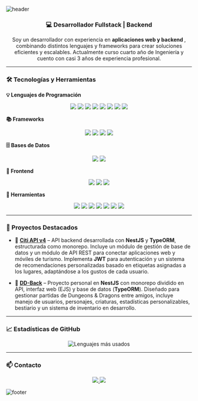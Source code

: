 <!-- Encabezado animado -->
![header](https://capsule-render.vercel.app/api?type=waving&color=0:0f2027,100:2c5364&height=200&section=header&text=Benjamin%20Ignacio%20Torres%20Sandoval&fontSize=30&fontColor=ffffff&animation=fadeIn&fontAlignY=35)

<h3 align="center">💻 Desarrollador Fullstack | Backend </h3>

<p align="center">
Soy un desarrollador con experiencia en <strong>aplicaciones web y backend </strong>, combinando distintos lenguajes y frameworks para crear soluciones eficientes y escalables. Actualmente curso cuarto año de Ingeniería y cuento con casi 3 años de experiencia profesional.
</p>

---

### 🛠️ Tecnologías y Herramientas

**💡 Lenguajes de Programación**
<p align="center">
  <img src="https://img.shields.io/badge/Python-05122A?style=flat&logo=python" />
  <img src="https://img.shields.io/badge/JavaScript-05122A?style=flat&logo=javascript" />
  <img src="https://img.shields.io/badge/TypeScript-05122A?style=flat&logo=typescript" />
  <img src="https://img.shields.io/badge/PHP-05122A?style=flat&logo=php" />
  <img src="https://img.shields.io/badge/C%23-05122A?style=flat&logo=csharp" />
  <img src="https://img.shields.io/badge/C-05122A?style=flat&logo=c" />
  <img src="https://img.shields.io/badge/Go-05122A?style=flat&logo=go" />
  <img src="https://img.shields.io/badge/Dart-05122A?style=flat&logo=dart" />
</p>

**📚 Frameworks**
<p align="center">
  <img src="https://img.shields.io/badge/NestJS-05122A?style=flat&logo=nestjs&logoColor=E0234E" />
  <img src="https://img.shields.io/badge/Laravel-05122A?style=flat&logo=laravel&logoColor=FF2D20" />
  <img src="https://img.shields.io/badge/Flutter-05122A?style=flat&logo=flutter&logoColor=02569B" />
  <img src="https://img.shields.io/badge/Blazor-05122A?style=flat&logo=blazor&logoColor=5C2D91" />
</p>

**🗄️ Bases de Datos**
<p align="center">
  <img src="https://img.shields.io/badge/MySQL-05122A?style=flat&logo=mysql&logoColor=4479A1" />
  <img src="https://img.shields.io/badge/PostgreSQL-05122A?style=flat&logo=postgresql&logoColor=336791" />
</p>

**🎨 Frontend**
<p align="center">
  <img src="https://img.shields.io/badge/HTML-05122A?style=flat&logo=html5" />
  <img src="https://img.shields.io/badge/CSS-05122A?style=flat&logo=css3&logoColor=1572B6" />
  <img src="https://img.shields.io/badge/Flutter-05122A?style=flat&logo=flutter" />
</p>

**🔧 Herramientas**
<p align="center">
  <img src="https://img.shields.io/badge/Postman-05122A?style=flat&logo=postman" />
  <img src="https://img.shields.io/badge/JWT-05122A?style=flat&logo=jsonwebtokens" />
  <img src="https://img.shields.io/badge/Git-05122A?style=flat&logo=git" />
  <img src="https://img.shields.io/badge/GitHub-05122A?style=flat&logo=github" />
  <img src="https://img.shields.io/badge/VS%20Code-05122A?style=flat&logo=visual-studio-code&logoColor=007ACC" />
  <img src="https://img.shields.io/badge/Ubuntu-05122A?style=flat&logo=ubuntu" />
  <img src="https://img.shields.io/badge/PM2-05122A?style=flat&logo=pm2" />
</p>

---

### 📌 Proyectos Destacados
- 🚀 **[Citi API v4](#)** – API backend desarrollada con **NestJS** y **TypeORM**, estructurada como monorepo. Incluye un módulo de gestión de base de datos y un módulo de API REST para conectar aplicaciones web y móviles de turismo. Implementa **JWT** para autenticación y un sistema de recomendaciones personalizadas basado en etiquetas asignadas a los lugares, adaptándose a los gustos de cada usuario.

- 🎲 **[DD-Back](#)** – Proyecto personal en **NestJS** con monorepo dividido en API, interfaz web (EJS) y base de datos (**TypeORM**). Diseñado para gestionar partidas de Dungeons & Dragons entre amigos, incluye manejo de usuarios, personajes, criaturas, estadísticas personalizables, bestiario y un sistema de inventario en desarrollo.

---

### 📈 Estadísticas de GitHub
<p align="center">
  <img src="https://github-readme-stats.vercel.app/api/top-langs?username=Be-afk2&show_icons=true&locale=es&layout=compact" alt="Lenguajes más usados" />
</p>

---

### 📫 Contacto
<p align="center">
  <a href="https://www.linkedin.com/in/benjamin-torres-sandoval-090380344" target="_blank">
    <img src="https://img.shields.io/badge/LinkedIn-05122A?style=flat&logo=linkedin&logoColor=0A66C2" />
  </a>
  <a href="mailto:benjaminignacio.ts@gmail.com">
    <img src="https://img.shields.io/badge/Email-05122A?style=flat&logo=gmail" />
  </a>
</p>

<!-- Footer animado -->
![footer](https://capsule-render.vercel.app/api?type=waving&color=0:0f2027,100:2c5364&height=100&section=footer)
